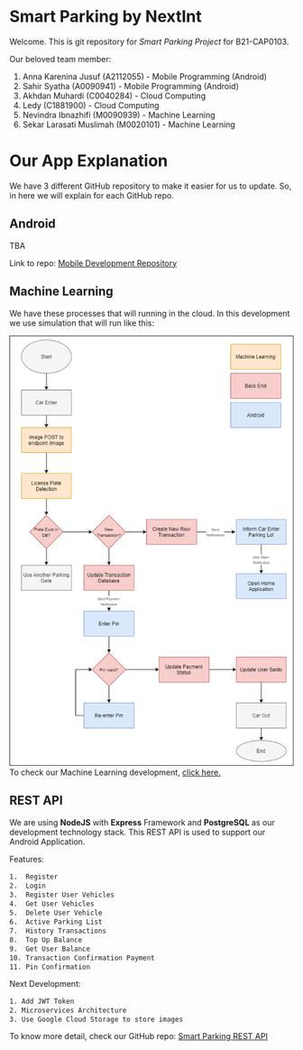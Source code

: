 
# Smart Parking by NextInt

Welcome. This is git repository for *Smart Parking Project* for B21-CAP0103.

Our beloved team member:
1. Anna Karenina Jusuf (A2112055) - Mobile Programming (Android)
2. Sahir Syatha (A0090941) - Mobile Programming (Android)
3.   Akhdan Muhardi (C0040284) - Cloud Computing
4. Ledy (C1881900) - Cloud Computing
5.  Nevindra Ibnazhifi (M0090939) - Machine Learning
6.  Sekar Larasati Muslimah (M0020101) - Machine Learning

# Our App Explanation

We have 3 different GitHub repository to make it easier for us to update. So, in here we will explain for each GitHub repo.

## Android

TBA

Link to repo: [Mobile Development Repository](https://github.com/sahirrrr/NextParking)


## Machine Learning

We have these processes that will running in the cloud. In this development we use simulation that will run like this:

![image](images/payment_flow.png)
To check our Machine Learning development, [click here.](https://github.com/sekarlm/license-plate-recognition)
## REST API

We are using **NodeJS** with **Express** Framework and **PostgreSQL** as our development technology stack. This REST API is used to support our Android Application.

Features:
```
1.  Register
2.  Login
3.  Register User Vehicles
4.  Get User Vehicles
5.  Delete User Vehicle
6.  Active Parking List
7.  History Transactions
8.  Top Up Balance
9.  Get User Balance
10. Transaction Confirmation Payment 
11. Pin Confirmation
```

Next Development:
```
1. Add JWT Token
2. Microservices Architecture
3. Use Google Cloud Storage to store images
```
To know more detail, check our GitHub repo: [Smart Parking REST API](https://github.com/nevindra/bangkit-api)
